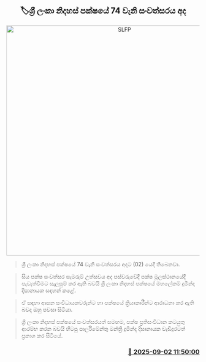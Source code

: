 <p align='center'><b><h2 align='center' title='SLFP's 74th anniversary today'>🏷ශ්‍රී ලංකා නිදහස් පක්ෂයේ 74 වැනි සංවත්සරය අද</h2></b></p>
<p align='center'><img src='https://helakuru.sgp1.cdn.digitaloceanspaces.com/esana/images/lib/slfp-new-1.jpg' width='600' alt='SLFP's 74th anniversary today'></p>

> ශ්‍රී ලංකා නිදහස් පක්ෂයේ 74 වැනි සංවත්සරය අදට (02) යෙදී තිබෙනවා.

> සිය පක්ෂ සංවත්සර සැමරුම් උත්සවය අද පස්වරුවේදී පක්ෂ මූලස්ථානයේදී පැවැත්වීමට සැලසුම් කර ඇති බවයි ශ්‍රී ලංකා නිදහස් පක්ෂයේ මහලේකම් දුමින්ද දිසානායක සඳහන් කළේ.

> ඒ සඳහා ආසන සංවිධායකවරුන්ට හා පක්ෂයේ ක්‍රියාකාරීන්ට ආරාධනා කර ඇති බවද ඔහු පවසා සිටියා.

> ශ්‍රී ලංකා නිදහස් පක්ෂයේ සංවත්සරයත් සමඟම, පක්ෂ ප්‍රතිසංවිධාන කටයුතු ආරම්භ කරන බවයි හිටපු පාර්ලිමේන්තු මන්ත්‍රී දුමින්ද දිසානායක වැඩිදුරටත් ප්‍රකාශ කර සිටියේ.



<h3 align='right'><a href='https://www.helakuru.lk/esana/p/113263/'>📅 2025-09-02 11:50:00</a></h3>

